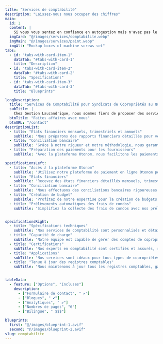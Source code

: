 ```yaml
---
title: "Services de comptabilité"
description: "Laissez-nous nous occuper des chiffres"
main:
  id: 1
  content: |
    Si vous vous sentez en confiance en autogestion mais n'avez pas le temps ou les connaissances de réaliser la comptabilité de votre syndicat, nous pouvons vous aider dans ce processus et nous assurer que vos livres soient à jour et conforme aux différentes exigences légales pour éviter les embuches.
  imgCard: "@/images/services/comptabilite.webp"
  imgMain: "@/images/services/paint.webp"
  imgAlt: "Mockup boxes of machine screws set"
tabs:
  - id: "tabs-with-card-item-1"
    dataTab: "#tabs-with-card-1"
    title: "Description"
  - id: "tabs-with-card-item-2"
    dataTab: "#tabs-with-card-2"
    title: "Specifications"
  - id: "tabs-with-card-item-3"
    dataTab: "#tabs-with-card-3"
    title: "Blueprints"

longDescription:
  title: "Services de Comptabilité pour Syndicats de Copropriétés au Québec"
  subTitle: |
    Chez Gestion Laucandrique, nous sommes fiers de proposer des services de comptabilité complets et adaptés aux syndicats de copropriétés. Avec notre expertise et notre dévouement, nous assurons la gestion financière de votre copropriété avec précision et transparence.
  btnTitle: "Faites affaires avec nous"
  btnURL: "/contact"
descriptionList:
  - title: "États financiers mensuels, trimestriels et annuels"
    subTitle: "Nous préparons des rapports financiers détaillés pour vous offrir une vision claire et précise de la santé financière de votre copropriété."
  - title: "Conciliation bancaire"
    subTitle: "Grâce à notre rigueur et notre méthodologie, nous garantissons une gestion sans faille des comptes bancaires, en assurant une concordance parfaite entre vos relevés bancaires et vos écritures comptables."
  - title: "Préparation des paiements pour les fournisseurs"
    subTitle: "Avec la plateforme Otonom, nous facilitons les paiements aux différents fournisseurs, assurant une gestion efficace et rapide de vos dépenses."

specificationsLeft:
  - title: "Accès à la plateforme Otonom"
    subTitle: "Utilisez notre plateforme de paiement en ligne Otonom pour autoriser facilement les paiements aux fournisseurs entre administrateurs, assurant une gestion fluide et efficace des transactions."
  - title: "États financiers"
    subTitle: "Recevez des états financiers détaillés mensuels, trimestriels et annuels, offrant une vue claire et précise de la situation financière de votre copropriété."
  - title: "Conciliation bancaire"
    subTitle: "Nous effectuons des conciliations bancaires rigoureuses pour garantir la concordance parfaite entre vos relevés bancaires et vos écritures comptables."
  - title: "Création de budget"
    subTitle: "Profitez de notre expertise pour la création de budgets précis et réalistes, adaptés aux besoins spécifiques de votre copropriété."
  - title: "Prélèvements automatiques des frais de condos"
    subTitle: "Simplifiez la collecte des frais de condos avec nos prélèvements automatiques, assurant des paiements ponctuels et sans tracas."


specificationsRight:
  - title: "Spécifications techniques"
    subTitle: "Nos services de comptabilité sont personnalisés et détaillés pour répondre aux besoins spécifiques de chaque syndicat de copropriété."
  - title: "Capacité de charge"
    subTitle: "Notre équipe est capable de gérer des comptes de copropriétés de toute taille, assurant un service rapide et efficace sans compromettre la qualité."
  - title: "Certifications"
    subTitle: "Nos experts en comptabilité sont certifiés et assurés, respectant toutes les normes de sécurité et d'excellence locales et nationales."
  - title: "Applications"
    subTitle: "Nos services sont idéaux pour tous types de copropriétés, offrant des solutions comptables adaptées à des environnements résidentiels, commerciaux et industriels."
  - title: "Tenue à jour des registres comptables"
    subTitle: "Nous maintenons à jour tous les registres comptables, garantissant une gestion financière transparente et ordonnée."


tableData:
  - feature: ["Options", "Incluses"]
    description:
      - ["Formulaire de contact", " ✔"]
      - ["Blogues", " ✔"]
      - ["Analytiques", " ✔"]
      - ["Nombres de pages", "6"]
      - ["Bilingue", " $$$"]

blueprints:
  first: "@/images/blueprint-1.avif"
  second: "@/images/blueprint-2.avif"
slug: comptabilite  
---
```

